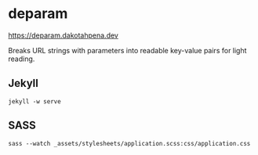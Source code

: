 deparam
=======

https://deparam.dakotahpena.dev

Breaks URL strings with parameters into readable key-value pairs for light reading.

## Jekyll
`jekyll -w serve`

## SASS
`sass --watch _assets/stylesheets/application.scss:css/application.css`
